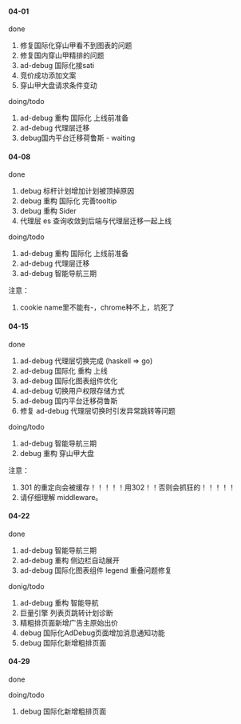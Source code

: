 #### 04-01

done
1. 修复国际化穿山甲看不到图表的问题
2. 修复国内穿山甲精排的问题
3. ad-debug 国际化接sati
4. 竞价成功添加文案
5. 穿山甲大盘请求条件变动

doing/todo
1. ad-debug 重构 国际化 上线前准备
2. ad-debug 代理层迁移
3. debug国内平台迁移荷鲁斯 - waiting

#### 04-08

done
1. debug 标杆计划增加计划被顶掉原因
2. debug 重构 国际化 完善tooltip
3. debug 重构 Sider
4. 代理层 es 查询收敛到后端与代理层迁移一起上线

doing/todo
1. ad-debug 重构 国际化 上线前准备
2. ad-debug 代理层迁移
3. ad-debug 智能导航三期

注意：
1. cookie name里不能有-，chrome种不上，坑死了

#### 04-15
done
1. ad-debug 代理层切换完成 (haskell => go)
2. ad-debug 国际化 重构 上线
3. ad-debug 国际化图表组件优化
4. ad-debug 切换用户权限存储方式
5. ad-debug 国内平台迁移荷鲁斯
6. 修复 ad-debug 代理层切换时引发异常跳转等问题

doing/todo
1. ad-debug 智能导航三期
2. debug 重构 穿山甲大盘

注意：
1. 301 的重定向会被缓存！！！！！用302！！否则会抓狂的！！！！！
2. 请仔细理解 middleware。

#### 04-22

done
1. ad-debug 智能导航三期
2. ad-debug 重构 侧边栏自动展开
3. ad-debug 国际化图表组件 legend 重叠问题修复

donig/todo
1. ad-debug 重构 智能导航
2. 巨量引擎 列表页跳转计划诊断
3. 精粗排页面新增广告主原始出价
4. debug 国际化AdDebug页面增加消息通知功能
5. debug 国际化新增粗排页面

#### 04-29

done

doing/todo
1. debug 国际化新增粗排页面